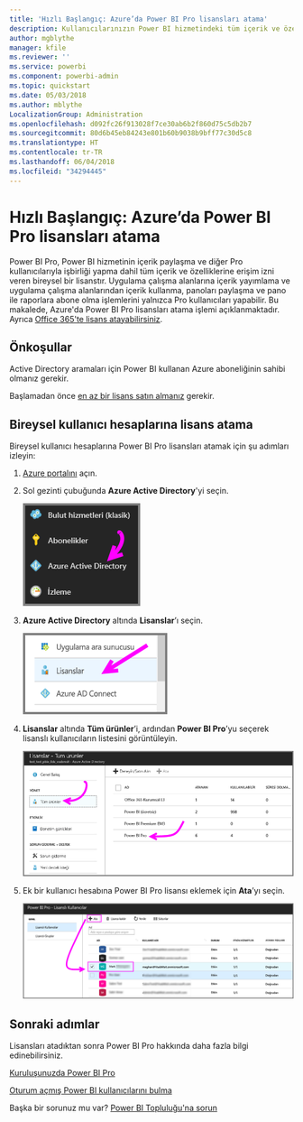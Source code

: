 ```yaml
---
title: 'Hızlı Başlangıç: Azure’da Power BI Pro lisansları atama'
description: Kullanıcılarınızın Power BI hizmetindeki tüm içerik ve özelliklere erişebilmesi için Power BI Pro lisansları atama hakkında bilgi edinin.
author: mgblythe
manager: kfile
ms.reviewer: ''
ms.service: powerbi
ms.component: powerbi-admin
ms.topic: quickstart
ms.date: 05/03/2018
ms.author: mblythe
LocalizationGroup: Administration
ms.openlocfilehash: d092fc26f913028f7ce30ab6b2f860d75c5db2b7
ms.sourcegitcommit: 80d6b45eb84243e801b60b9038b9bff77c30d5c8
ms.translationtype: HT
ms.contentlocale: tr-TR
ms.lasthandoff: 06/04/2018
ms.locfileid: "34294445"
---
```

# <a name="quickstart-assign-power-bi-pro-licenses-in-azure"></a>Hızlı Başlangıç: Azure’da Power BI Pro lisansları atama

Power BI Pro, Power BI hizmetinin içerik paylaşma ve diğer Pro kullanıcılarıyla işbirliği yapma dahil tüm içerik ve özelliklerine erişim izni veren bireysel bir lisanstır. Uygulama çalışma alanlarına içerik yayımlama ve uygulama çalışma alanlarından içerik kullanma, panoları paylaşma ve pano ile raporlara abone olma işlemlerini yalnızca Pro kullanıcıları yapabilir. Bu makalede, Azure'da Power BI Pro lisansları atama işlemi açıklanmaktadır. Ayrıca [Office 365'te lisans atayabilirsiniz](service-admin-assigning-power-bi-pro-licenses.md).


## <a name="prerequisites"></a>Önkoşullar

Active Directory aramaları için Power BI kullanan Azure aboneliğinin sahibi olmanız gerekir.

Başlamadan önce [en az bir lisans satın almanız](service-admin-purchasing-power-bi-pro.md) gerekir.


## <a name="assign-licenses-to-individual-user-accounts"></a>Bireysel kullanıcı hesaplarına lisans atama

Bireysel kullanıcı hesaplarına Power BI Pro lisansları atamak için şu adımları izleyin:

1. [Azure portalını](https://ms.portal.azure.com/#@microsoft.onmicrosoft.com/dashboard/private/39bc3cf7-31a4-43f6-954c-f2d69ca2f0) açın. 

2. Sol gezinti çubuğunda **Azure Active Directory**'yi seçin.

    ![Azure Active Directory](media/service-admin-assigning-power-bi-pro-licenses-azure/service-assigning-power-bi-pro-licenses-01.png)

3. **Azure Active Directory** altında **Lisanslar**’ı seçin.

    ![Lisanslar](media/service-admin-assigning-power-bi-pro-licenses-azure/service-assigning-power-bi-pro-licenses-02.png)

4. **Lisanslar** altında **Tüm ürünler**’i, ardından **Power BI Pro**’yu seçerek lisanslı kullanıcıların listesini görüntüleyin.

    ![Lisanslar - tüm ürünler](media/service-admin-assigning-power-bi-pro-licenses-azure/service-assigning-power-bi-pro-licenses-03.png)

5. Ek bir kullanıcı hesabına Power BI Pro lisansı eklemek için **Ata**’yı seçin.

    ![Lisans atama](media/service-admin-assigning-power-bi-pro-licenses-azure/service-assigning-power-bi-pro-licenses-04.png)


## <a name="next-steps"></a>Sonraki adımlar

Lisansları atadıktan sonra Power BI Pro hakkında daha fazla bilgi edinebilirsiniz.

[Kuruluşunuzda Power BI Pro](service-admin-power-bi-pro-in-your-organization.md)

[Oturum açmış Power BI kullanıcılarını bulma](service-admin-access-usage.md)

Başka bir sorunuz mu var? [Power BI Topluluğu'na sorun](https://community.powerbi.com/)